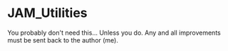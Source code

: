# JAM_Utilities
You probably don't need this... Unless you do.
Any and all improvements must be sent back to the author (me).
